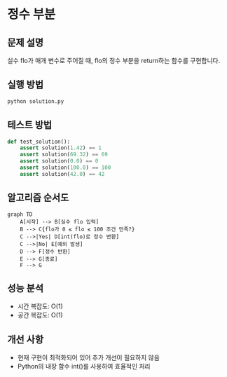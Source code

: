 # 정수 부분

## 문제 설명
실수 flo가 매개 변수로 주어질 때, flo의 정수 부분을 return하는 함수를 구현합니다.

## 실행 방법
```bash
python solution.py
```

## 테스트 방법
```python
def test_solution():
    assert solution(1.42) == 1
    assert solution(69.32) == 69
    assert solution(0.0) == 0
    assert solution(100.0) == 100
    assert solution(42.0) == 42
```

## 알고리즘 순서도
```mermaid
graph TD
    A[시작] --> B[실수 flo 입력]
    B --> C{flo가 0 ≤ flo ≤ 100 조건 만족?}
    C -->|Yes| D[int(flo)로 정수 변환]
    C -->|No| E[예외 발생]
    D --> F[정수 반환]
    E --> G[종료]
    F --> G
```

## 성능 분석
- 시간 복잡도: O(1)
- 공간 복잡도: O(1)

## 개선 사항
- 현재 구현이 최적화되어 있어 추가 개선이 필요하지 않음
- Python의 내장 함수 int()를 사용하여 효율적인 처리 
